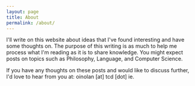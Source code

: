 ```yaml
---
layout: page
title: About
permalink: /about/
---
```


I'll write on this website about ideas that I've found interesting and have some thoughts on. The purpose of this writing is as much to help me process what I'm reading as it is to share knowledge. You might expect posts on topics such as Philosophy, Language, and Computer Science.

If you have any thoughts on these posts and would like to discuss further, I'd love to hear from you at: oinolan \[at\] tcd \[dot\] ie.
